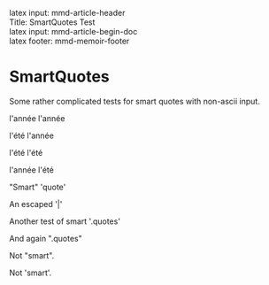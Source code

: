 latex input:	mmd-article-header  
Title:	SmartQuotes Test  
latex input:	mmd-article-begin-doc  
latex footer:	mmd-memoir-footer  

# SmartQuotes #

Some rather complicated tests for smart quotes with non-ascii input.

l'année l'année

l'été l'année

l'été l'été

l'année l'été

"Smart" 'quote'

An escaped '|'

Another test of smart '.quotes'

And again ".quotes"

Not \"smart\".

Not \'smart\'.
